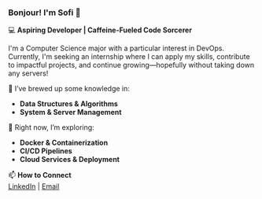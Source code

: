 ### Bonjour! I'm Sofi 👋  
💻 **Aspiring Developer | Caffeine-Fueled Code Sorcerer** 

I'm a Computer Science major with a particular interest in DevOps. Currently, I'm seeking an internship where I can apply my skills, contribute to impactful projects, and continue growing—hopefully without taking down any servers! 

🌱 I’ve brewed up some knowledge in:  
- **Data Structures & Algorithms**
- **System & Server Management**

🚀 Right now, I’m exploring:  
- **Docker & Containerization**  
- **CI/CD Pipelines**  
- **Cloud Services & Deployment**  

📫 **How to Connect**  
[LinkedIn](https://www.linkedin.com/in/sofizaqaryancs/) | [Email](mailto:sofizaqar@gmail.com) 
